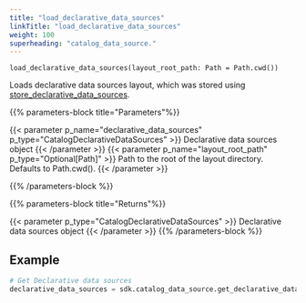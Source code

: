 ```yaml
---
title: "load_declarative_data_sources"
linkTitle: "load_declarative_data_sources"
weight: 100
superheading: "catalog_data_source."
---
```




``load_declarative_data_sources(layout_root_path: Path = Path.cwd())``

Loads declarative data sources layout, which was stored using [store_declarative_data_sources](../store_declarative_data_sources/).

{{% parameters-block  title="Parameters"%}}

{{< parameter p_name="declarative_data_sources" p_type="CatalogDeclarativeDataSources" >}}
 Declarative data sources object
{{< /parameter >}}
{{< parameter p_name="layout_root_path" p_type="Optional[Path]" >}}
Path to the root of the layout directory. Defaults to Path.cwd().
{{< /parameter >}}

{{% /parameters-block %}}

{{% parameters-block title="Returns"%}}

{{< parameter p_type="CatalogDeclarativeDataSources" >}}
Declarative data sources object
{{< /parameter >}}
{{% /parameters-block %}}

## Example

```python
# Get Declarative data sources
declarative_data_sources = sdk.catalog_data_source.get_declarative_data_sources()
```
